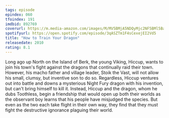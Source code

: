 ```yaml
---
tags: episode
epindex: 060
tfoindex: 191
imdbid: 892769
coverurl: https://m.media-amazon.com/images/M/MV5BMjA5NDQyMjc2NF5BMl5BanBnXkFtZTcwMjg5ODcyMw@@._V1_SX202_CR0,0,202,300_.jpg
spotifyurl: https://open.spotify.com/episode/3qASZTm1F4sCexejEI2Vd5
title: "How to Train Your Dragon"
releasedate: 2010
rating: 8.1
---
```


Long ago up North on the Island of Berk, the young Viking, Hiccup, wants to join his town's fight against the dragons that continually raid their town. However, his macho father and village leader, Stoik the Vast, will not allow his small, clumsy, but inventive son to do so. Regardless, Hiccup ventures out into battle and downs a mysterious Night Fury dragon with his invention, but can't bring himself to kill it. Instead, Hiccup and the dragon, whom he dubs Toothless, begin a friendship that would open up both their worlds as the observant boy learns that his people have misjudged the species. But even as the two each take flight in their own way, they find that they must fight the destructive ignorance plaguing their world.